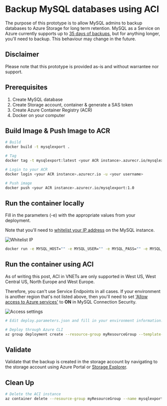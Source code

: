 # Backup MySQL databases using ACI

The purpose of this prototype is to allow MySQL admins to backup databases to Azure Storage for long term retention.  MySQL as a Service on Azure currently supports up to [35 days of backups](https://docs.microsoft.com/en-us/azure/mysql/concepts-backup), but for anything longer, you'll need to backup.  This behaviour may change in the future.

## Disclaimer

Please note that this prototype is provided as-is and without warrantee nor support.

## Prerequisites

1. Create MySQL database
2. Create Storage account, container & generate a SAS token
3. Create Azure Container Registry (ACR)
4. Docker on your computer

## Build Image & Push Image to ACR

```bash
# Build
docker build -t mysqlexport .

# Tag
docker tag -t mysqlexport:latest <your ACR instance>.azurecr.io/mysqlexport:1.0

# Login to your ACR
docker login <your ACR instance>.azurecr.io -u <your username>

# Push image
docker push <your ACR instance>.azurecr.io/mysqlexport:1.0
```

## Run the container locally

Fill in the parameters (-e) with the appropriate values from your deployment.

Note that you'll need to [whitelist your IP address](https://docs.microsoft.com/en-us/azure/mysql/howto-manage-firewall-using-portal) on the MySQL instance.

![Whitelist IP](https://docs.microsoft.com/en-us/azure/mysql/media/howto-manage-firewall-using-portal/2-add-my-ip.png)

```bash
docker run -e MYSQL_HOST="" -e MYSQL_USER="" -e MYSQL_PASS="" -e MYSQL_BACKUPDBS="" -e MYSQL_BACKUP_FILE="backup.sql" -e AZ_BACKUP_STORAGE_ACCOUNT="" -e AZ_BACKUP_STORAGE_CONTAINER="" -e AZ_BACKUP_STORAGE_SASTOKEN="" -t mysqlexport:latest
```

## Run the container using ACI

As of writing this post, ACI in VNETs are only supported in West US, West Central US, North Europe and West Europe.

Therefore, you can't use Service Endpoints in all cases.  If your environment is another region that's not listed above, then you'll need to set ['Allow access to Azure services'](https://docs.microsoft.com/en-us/azure/mysql/concepts-firewall-rules) to **ON** in MySQL Connection Security.

![Access settings](https://docs.microsoft.com/en-us/azure/mysql/media/concepts-firewall-rules/allow-azure-services.png)

```bash
# Edit deploy.parameters.json and fill in your environment information.

# Deploy through Azure CLI
az group deployment create --resource-group myResourceGroup --template-file deploy.json --parameters @deploy.parameters.json
```

## Validate

Validate that the backup is created in the storage account by navigating to the storage account using Azure Portal or [Storage Explorer](https://azure.microsoft.com/en-us/features/storage-explorer/).

## Clean Up

```bash
# Delete the ACI instance
az container delete --resource-group myResourceGroup --name mysqlexport -y
```

